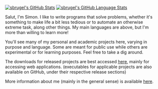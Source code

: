 [![sbrugel's GitHub Stats](https://github-readme-stats.vercel.app/api/?username=sbrugel&showicons=true&count_private=true&theme=react)]()
[![sbrugel's GitHub Language Stats](https://github-readme-stats.vercel.app/api/top-langs/?username=sbrugel&langs_count=5&layout=relative&theme=discord_old_blurple)]()

Salut, I'm Simon. I like to write programs that solve problems, whether it's something to make life a bit less tedious or to automate an otherwise extreme task, along other things. My main languages are above, but I'm more than willing to learn more!

You'll see many of my personal and academic projects here, varying in purpose and language. Some are meant for public use while others are experimental or for learning purposes. Feel free to take a dig around.

The downloads for released projects are best accessed [here](https://sbrugel.github.io/projects.html), mainly for accessing web applications. (executables for applicable projects are also available on GitHub, under their respective release sections)

More information about me (mainly in the general sense) is available [here](https://sbrugel.github.io/about-me.html).
